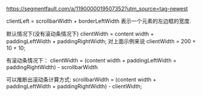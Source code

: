 https://segmentfault.com/a/1190000019507352?utm_source=tag-newest

clientLeft = scrollbarWidth + borderLeftWidth  表示一个元素的左边框的宽度.

默认情况下(没有滚动条情况下) 
clientWidth = content width + paddingLeftWidth + paddingRightWidth;
对上面示例来说 clientWidth = 200 + 10 + 10;

有滚动条情况下：
clientWidth = (content width + paddingLeftWidth + paddingRightWidth) - scrollbarWidth

可以推断出滚动条计算方式:
scrollbarWidth = (content width + paddingLeftWidth + paddingRightWidth) - clientWidth;
